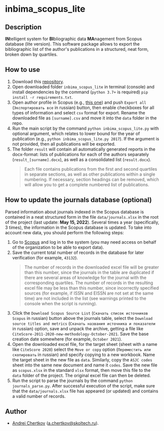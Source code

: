# inbima_scopus_lite


## Description

**IN**telligent system for **BI**bliographic data **MA**nagement from Scopus database (lite version). This software package allows to export the bibliographic list of the author's publications in a structured, neat form, broken down by quartiles.


## How to use

1. Download this [repository](https://github.com/AndreiChertkov/inbima_scopus_lite).
2. Open downloaded folder `inbima_scopus_lite` in terminal (console) and install dependencies by the command (`python 3.7+` is required) `pip install -r requirements.txt`.
3. Open author profile in Scopus (e.g., [this one](https://www.scopus.com/authid/detail.uri?authorId=8529104000)) and push `Export all` (`Экспортировать все` in russian) button, then enable checkboxes for all types of information and select `csv` format for export. Rename the downloaded file as `[surname].csv` and move it into the `data` folder in the repo.
4. Run the main script by the command `python inbima_scopus_lite.py` with optional argument, which relates to lower bound for the year of publication (e.g., `python inbima_scopus_lite.py 2017`). If the argument is not provided, then all publications will be exported.
5. The folder `result` will contain all automatically generated reports in the docx-format: lists of publications for each of the authors separately (`result_[surname].docx`), as well as a consolidated list (`result.docx`).
    > Each file contains publications from the first and second quartiles in separate sections, as well as other publications within a single numbering. If necessary, section headings can be removed, which will allow you to get a complete numbered list of publications.


## How to update the journals database (optional)

Parsed information about journals indexed in the Scopus database is contained in a neat structured form in the file `data/journals.xlsx` in the root of the project (last update: **May 15, 2022**). Several times a year (specifically, 3 times), the information in the Scopus database is updated. To take into account new data, you should perform the following steps:

1. Go to [Scopus](https://www.scopus.com/sources) and log in to the system (you may need access on behalf of the organization to be able to export data).
2. Save the current total number of records in the database for later verification (for example, `43132`).
    > The number of records in the downloaded excel file will be greater than this number, since the journals in the table are duplicated if there are several areas of knowledge for the journal with the corresponding quartiles. The number of records in the resulting excel file may be less than this number, since incorrectly specified sources (for example, if ISSN and EISSN are not set at the same time) are not included in the list (see warnings printed to the console when the script is running).
3. Click the `Download Scopus Source List` (`Скачать список источников Scopus` in russian) button above the journals table, select the `Download source titles and metrics` (`Скачать названия источника и показатели` in russian) option, save and unpack the archive, getting a file like `CiteScore-2011-2020-new-methodology-October-2021`. Save the base creation date somewhere (for example, `October 2021`).
4. Open the downloaded excel file, for the target sheet (sheet with a name like `CiteScore 2020`) select the `Move or copy` option (`Переместить или скопировать` in russian) and specify copying to a new workbook. Name the target sheet in the new file as `data`. Similarly, copy the `ASJC codes` sheet into the same new document and name it `codes`. Save the new file as `scopus.xlsx` in the standard `xlsx` format, then move this file to the `data` folder of the project. The original excel file can then be deleted.
5. Run the script to parse the journals by the command `python journals_parse.py`. After successful execution of the script, make sure that the `data/journals.xlsx` file has appeared (or updated) and contains a valid number of records.


## Author

- [Andrei Chertkov](https://github.com/AndreiChertkov) (a.chertkov@skoltech.ru).
